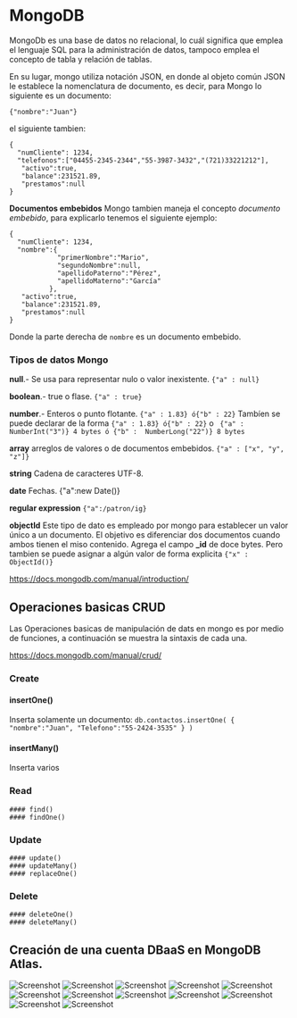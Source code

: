 # MongoDB
MongoDb es una base de datos no relacional, lo cuál significa que emplea el lenguaje SQL para la administración de datos, tampoco emplea el concepto de tabla y relación de tablas.

En su lugar, mongo utiliza notación JSON, en donde al objeto común JSON le establece la nomenclatura de documento, es decir, para Mongo lo siguiente es un documento:


```
{"nombre":"Juan"}
```

el siguiente tambien:
```
{
  "numCliente": 1234,
  "telefonos":["04455-2345-2344","55-3987-3432","(721)33221212"],
   "activo":true,
   "balance":231521.89,
   "prestamos":null
}
```

**Documentos embebidos**
Mongo tambien maneja el concepto *documento embebido*, para explicarlo tenemos el siguiente ejemplo:
```
{
  "numCliente": 1234,
  "nombre":{
            "primerNombre":"Mario",
            "segundoNombre":null,
            "apellidoPaterno":"Pérez",
            "apellidoMaterno":"García"
          },
   "activo":true,
   "balance":231521.89,
   "prestamos":null
}
```
Donde la parte derecha de ``` nombre ``` es un documento embebido.



### Tipos de datos Mongo
**null**.- Se usa para representar nulo o valor inexistente. ``` {"a" : null} ```

**boolean**.- true o flase. ``` {"a" : true} ```

**number**.- Enteros o punto flotante. ``` {"a" : 1.83} ó{"b" : 22} ```
Tambíen se puede declarar de la forma ``` {"a" : 1.83} ó{"b" : 22} ``` o ``` {"a" : NumberInt("3")} 4 bytes ó {"b" :  NumberLong("22")} 8 bytes```

**array** arreglos de valores o de documentos embebidos. ``` {"a" : ["x", "y", "z"]} ```

**string** Cadena de caracteres UTF-8.

**date** Fechas. {"a":new Date()}

**regular expression** ``` {"a":/patron/ig} ```

**objectId** Este tipo de dato es empleado por mongo para establecer un valor único a un documento. El objetivo es diferenciar dos documentos cuando  ambos tienen el miso contenido. Agrega el campo **_id** de doce bytes.
Pero tambien se puede asignar  a algún valor de forma explicita ``` {"x" : ObjectId()} ```

https://docs.mongodb.com/manual/introduction/

## Operaciones basicas CRUD
Las Operaciones basicas de manipulación de dats en mongo es por medio de funciones, a continuación se muestra la sintaxis de cada una.

https://docs.mongodb.com/manual/crud/
  ### Create

  #### insertOne()
  Inserta solamente un documento:
      ```
      db.contactos.insertOne(
      {
      "nombre":"Juan",
      "Telefono":"55-2424-3535"
      }
      )
      ```

  #### insertMany()
  Inserta varios

  ### Read
    #### find()
    #### findOne()
  ### Update
    #### update()
    #### updateMany()
    #### replaceOne()
  ### Delete
    #### deleteOne()
    #### deleteMany()
## Creación de una cuenta DBaaS en MongoDB Atlas.

![Screenshot](image1.PNG)
![Screenshot](image2.PNG)
![Screenshot](image3.PNG)
![Screenshot](image4.PNG)
![Screenshot](image5.PNG)
![Screenshot](image6.PNG)
![Screenshot](image7.PNG)
![Screenshot](image8.PNG)
![Screenshot](image9PNG)
![Screenshot](image10.PNG)
![Screenshot](image11.PNG)
![Screenshot](image12.PNG)

